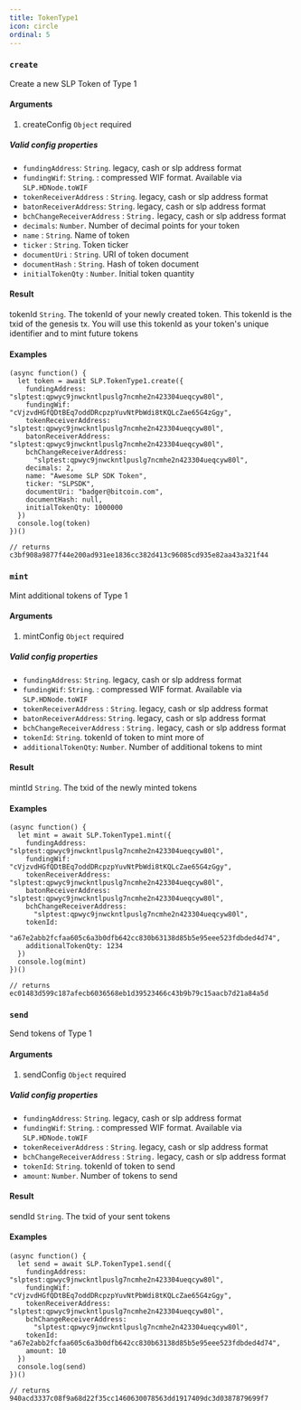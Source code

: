 ```yaml
---
title: TokenType1
icon: circle
ordinal: 5
---
```


### `create`

Create a new SLP Token of Type 1

#### Arguments

1.  createConfig `Object` required

##### Valid config properties

- `fundingAddress`: `String`. legacy, cash or slp address format
- `fundingWif`: `String`. : compressed WIF format. Available via `SLP.HDNode.toWIF`
- `tokenReceiverAddress` : `String`. legacy, cash or slp address format
- `batonReceiverAddress`: `String`. legacy, cash or slp address format
- `bchChangeReceiverAddress` : `String.` legacy, cash or slp address format
- `decimals`: `Number`. Number of decimal points for your token
- `name` : `String`. Name of token
- `ticker` : `String`. Token ticker
- `documentUri` : `String`. URI of token document
- `documentHash` : `String`. Hash of token document
- `initialTokenQty` : `Number`. Initial token quantity

#### Result

tokenId `String`. The tokenId of your newly created token. This tokenId is the txid of the genesis tx. You will use this tokenId as your token's unique identifier and to mint future tokens

#### Examples

    (async function() {
      let token = await SLP.TokenType1.create({
        fundingAddress: "slptest:qpwyc9jnwckntlpuslg7ncmhe2n423304ueqcyw80l",
        fundingWif: "cVjzvdHGfQDtBEq7oddDRcpzpYuvNtPbWdi8tKQLcZae65G4zGgy",
        tokenReceiverAddress: "slptest:qpwyc9jnwckntlpuslg7ncmhe2n423304ueqcyw80l",
        batonReceiverAddress: "slptest:qpwyc9jnwckntlpuslg7ncmhe2n423304ueqcyw80l",
        bchChangeReceiverAddress:
          "slptest:qpwyc9jnwckntlpuslg7ncmhe2n423304ueqcyw80l",
        decimals: 2,
        name: "Awesome SLP SDK Token",
        ticker: "SLPSDK",
        documentUri: "badger@bitcoin.com",
        documentHash: null,
        initialTokenQty: 1000000
      })
      console.log(token)
    })()

    // returns
    c3bf908a9877f44e200ad931ee1836cc382d413c96085cd935e82aa43a321f44

### `mint`

Mint additional tokens of Type 1

#### Arguments

1.  mintConfig `Object` required

##### Valid config properties

- `fundingAddress`: `String`. legacy, cash or slp address format
- `fundingWif`: `String`. : compressed WIF format. Available via `SLP.HDNode.toWIF`
- `tokenReceiverAddress` : `String`. legacy, cash or slp address format
- `batonReceiverAddress`: `String`. legacy, cash or slp address format
- `bchChangeReceiverAddress` : `String.` legacy, cash or slp address format
- `tokenId`: `String`. tokenId of token to mint more of
- `additionalTokenQty`: `Number`. Number of additional tokens to mint

#### Result

mintId `String`. The txid of the newly minted tokens

#### Examples

    (async function() {
      let mint = await SLP.TokenType1.mint({
        fundingAddress: "slptest:qpwyc9jnwckntlpuslg7ncmhe2n423304ueqcyw80l",
        fundingWif: "cVjzvdHGfQDtBEq7oddDRcpzpYuvNtPbWdi8tKQLcZae65G4zGgy",
        tokenReceiverAddress: "slptest:qpwyc9jnwckntlpuslg7ncmhe2n423304ueqcyw80l",
        batonReceiverAddress: "slptest:qpwyc9jnwckntlpuslg7ncmhe2n423304ueqcyw80l",
        bchChangeReceiverAddress:
          "slptest:qpwyc9jnwckntlpuslg7ncmhe2n423304ueqcyw80l",
        tokenId:
          "a67e2abb2fcfaa605c6a3b0dfb642cc830b63138d85b5e95eee523fdbded4d74",
        additionalTokenQty: 1234
      })
      console.log(mint)
    })()

    // returns
    ec01483d599c187afecb6036568eb1d39523466c43b9b79c15aacb7d21a84a5d

### `send`

Send tokens of Type 1

#### Arguments

1.  sendConfig `Object` required

##### Valid config properties

- `fundingAddress`: `String`. legacy, cash or slp address format
- `fundingWif`: `String`. : compressed WIF format. Available via `SLP.HDNode.toWIF`
- `tokenReceiverAddress` : `String`. legacy, cash or slp address format
- `bchChangeReceiverAddress` : `String.` legacy, cash or slp address format
- `tokenId`: `String`. tokenId of token to send
- `amount`: `Number`. Number of tokens to send

#### Result

sendId `String`. The txid of your sent tokens

#### Examples

    (async function() {
      let send = await SLP.TokenType1.send({
        fundingAddress: "slptest:qpwyc9jnwckntlpuslg7ncmhe2n423304ueqcyw80l",
        fundingWif: "cVjzvdHGfQDtBEq7oddDRcpzpYuvNtPbWdi8tKQLcZae65G4zGgy",
        tokenReceiverAddress: "slptest:qpwyc9jnwckntlpuslg7ncmhe2n423304ueqcyw80l",
        bchChangeReceiverAddress:
          "slptest:qpwyc9jnwckntlpuslg7ncmhe2n423304ueqcyw80l",
        tokenId: "a67e2abb2fcfaa605c6a3b0dfb642cc830b63138d85b5e95eee523fdbded4d74",
        amount: 10
      })
      console.log(send)
    })()

    // returns
    940acd3337c08f9a68d22f35cc1460630078563dd1917409dc3d0387879699f7

